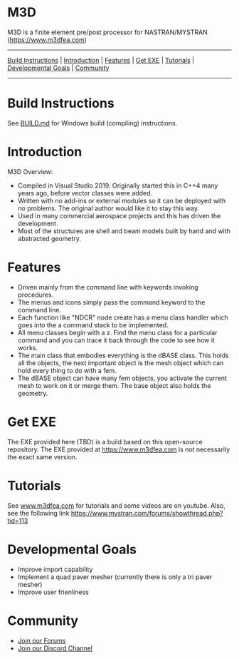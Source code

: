 M3D
=======

M3D is a finite element pre/post processor for NASTRAN/MYSTRAN  (https://www.m3dfea.com)


---

[Build Instructions](#Build-Instructions) |
[Introduction](#Introduction) |
[Features](#Features) |
[Get EXE](#Get-EXE) |
[Tutorials](#Tutorials) |
[Developmental Goals](#Developmental-Goals) |
[Community](#community)

---

# Build Instructions

See [BUILD.md](BUILD.md) for Windows build (compiling) instructions.

# Introduction

M3D Overview:
 - Compiled in Visual Studio 2019. Originally started this in C++4 many years ago, before vector classes were added.
 - Written with no add-ins or external modules so it can be deployed with no problems. The original author would like it to stay this way. 
 - Used in many commercial aerospace projects and this has driven the development.
 - Most of the structures are shell and beam models built by hand and with abstracted geometry.

# Features

- Driven mainly from the command line with keywords invoking procedures.
- The menus and icons simply pass the command keyword to the command line.
- Each function like "NDCR" node create has a menu class handler which goes into the a command stack to be implemented.
- All menu classes begin with a z. Find the menu class for a particular command and you can trace it back through the code to see how it works.
- The main class that embodies everything is the dBASE class. This holds all the objects, the next important object is the mesh object which  can hold every thing to do with a fem.
- The dBASE object can have many fem objects, you activate the current mesh to work on it or merge them. The base object also holds the geometry.

# Get EXE

The EXE provided here (TBD) is a build based on this open-source repository. The EXE provided at https://www.m3dfea.com is not necessarily the exact same version.

# Tutorials

See www.m3dfea.com for tutorials and some videos are on youtube.
Also, see the following link https://www.mystran.com/forums/showthread.php?tid=113

# Developmental Goals

- Improve import capability
- Implement a quad paver mesher (currently there is only a tri paver mesher)
- Improve user frienliness

# Community

- [Join our Forums](https://mystran.com/forums)
- [Join our Discord Channel](https://discord.gg/9k76SkHpHM)
